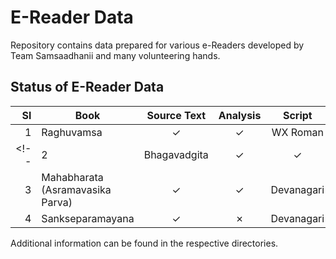 # E-Reader Data

Repository contains data prepared for various e-Readers developed by Team Samsaadhanii and many volunteering hands.

## Status of E-Reader Data

|   Sl | Book                             | Source Text | Analysis |   Script   | Complete |
| ---: | -------------------------------- | :---------: | :------: | :--------: | :------: |
|    1 | Raghuvamsa                       |  &#10003;   | &#10003; |  WX Roman  | &#10007; |
<!-- |    2 | Bhagavadgita                     |  &#10003;   | &#10003; | Devanagari | &#10003; |
|    3 | Mahabharata (Asramavasika Parva) |  &#10003;   | &#10003; | Devanagari | &#10007; |
|    4 | Sankseparamayana                 |  &#10003;   | &#10007; | Devanagari | &#10007; | -->

Additional information can be found in the respective directories.
